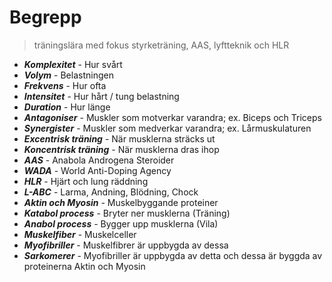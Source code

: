 # Begrepp
> träningslära med fokus styrketräning, AAS, lyftteknik och HLR

- ***Komplexitet*** - Hur svårt
- ***Volym*** - Belastningen
- ***Frekvens*** - Hur ofta
- ***Intensitet*** - Hur hårt / tung belastning
- ***Duration*** - Hur länge
- ***Antagoniser*** - Muskler som motverkar varandra; ex. Biceps och Triceps
- ***Synergister*** - Muskler som medverkar varandra; ex. Lårmuskulaturen
- ***Excentrisk träning*** - När musklerna sträcks ut
- ***Koncentrisk träning*** - När musklerna dras ihop
- ***AAS*** - Anabola Androgena Steroider
- ***WADA*** - World Anti-Doping Agency
- ***HLR*** - Hjärt och lung räddning
- ***L-ABC*** - Larma, Andning, Blödning, Chock
- ***Aktin och Myosin*** - Muskelbyggande proteiner
- ***Katabol process*** - Bryter ner musklerna (Träning)
- ***Anabol process*** - Bygger upp musklerna (Vila)
- ***Muskelfiber*** - Muskelceller
- ***Myofibriller*** - Muskelfibrer är uppbygda av dessa
- ***Sarkomerer*** - Myofibriller är uppbygda av detta och dessa är byggda av proteinerna Aktin och Myosin
